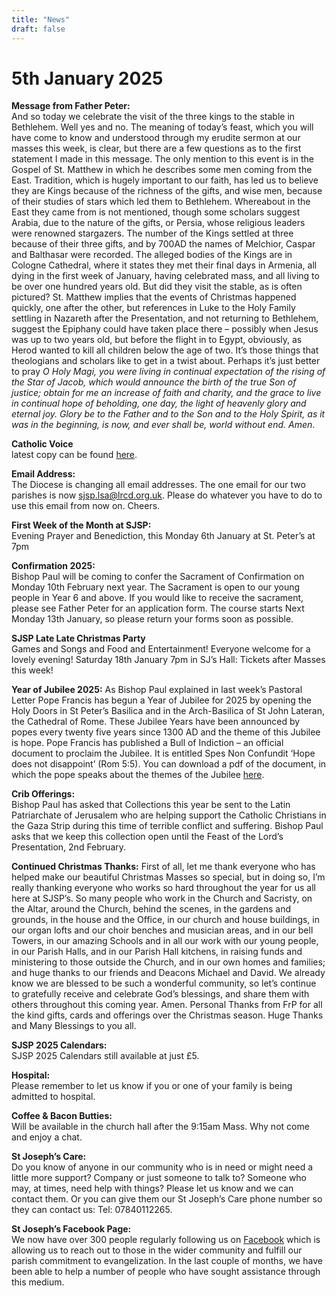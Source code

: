 ```yaml
---
title: "News"
draft: false
---
```

# 5th January 2025

**Message from Father Peter:**  
And so today we celebrate the visit of the three kings to the stable in Bethlehem. Well yes and no. The meaning of today’s feast, which you will have come to know and understood through my erudite sermon at our masses this week, is clear, but there are a few questions as to the first statement I made in this message. The only mention to this event is in the Gospel of St. Matthew in which he describes some men coming from the East. Tradition, which is hugely important to our faith, has led us to believe they are Kings because of the richness of the gifts, and wise men, because of their studies of stars which led them to Bethlehem. Whereabout in the East they came from is not mentioned, though some scholars suggest Arabia, due to the nature of the gifts, or Persia, whose religious leaders were renowned stargazers. The number of the Kings settled at three because of their three gifts, and by 700AD the names of Melchior, Caspar and Balthasar were recorded. The alleged bodies of the Kings are in Cologne Cathedral, where it states they met their final days in Armenia, all dying in the first week of January, having celebrated mass, and all living to be over one hundred years old. But did they visit the stable, as is often pictured? St. Matthew implies that the events of Christmas happened quickly, one after the other, but references in Luke to the Holy Family settling in Nazareth after the Presentation, and not returning to Bethlehem, suggest the Epiphany could have taken place there – possibly when Jesus was up to two years old, but before the flight in to Egypt, obviously, as Herod wanted to kill all children below the age of two. It’s those things that theologians and scholars like to get in a twist about. Perhaps it’s just better to pray *O Holy Magi, you were living in continual expectation of the rising of the Star of Jacob, which would announce the birth of the true Son of justice; obtain for me an increase of faith and charity, and the grace to live in continual hope of beholding, one day, the light of heavenly glory and eternal joy. Glory be to the Father and to the Son and to the Holy Spirit, as it was in the beginning, is now, and ever shall be, world without end. Amen*.  

**Catholic Voice**  
latest copy can be found [here](https://issuu.com/cathcom/docs/lancaster_dec_2024_final_proof).

**Email Address:**  
The Diocese is changing all email addresses. The one email for our two parishes is now [sjsp.lsa@lrcd.org.uk](mailto:sjsp.lsa@lrcd.org.uk). Please do whatever you have to do to use this email from now on. Cheers.  

**First Week of the Month at SJSP:**  
Evening Prayer and Benediction, this Monday 6th January at St. Peter’s at 7pm  

**Confirmation 2025:**  
Bishop Paul will be coming to confer the Sacrament of Confirmation on Monday 10th February next year. The Sacrament is open to our young people in Year 6 and above. If you would like to receive the sacrament, please see Father Peter for an application form. The course starts Next Monday 13th January, so please return your forms soon as possible.  

**SJSP Late Late Christmas Party**  
Games and Songs and Food and Entertainment! Everyone welcome for a lovely evening! Saturday 18th January 7pm in SJ’s Hall: Tickets after Masses this week!  

**Year of Jubilee 2025:**
As Bishop Paul explained in last week’s Pastoral Letter Pope Francis has begun a Year of Jubilee for 2025 by opening the Holy Doors in St Peter’s Basilica and in the Arch-Basilica of St John Lateran, the Cathedral of Rome. These Jubilee Years have been announced by popes every twenty five years since 1300 AD and the theme of this Jubilee is hope. Pope Francis has published a Bull of Indiction – an official document to proclaim the Jubilee. It is entitled Spes Non Confundit ‘Hope does not disappoint’ (Rom 5:5). You can download a pdf of the document, in which the pope speaks about the themes of the Jubilee [here](https://www.vatican.va/content/francesco/en/bulls/documents/20240509_spes-non-confundit_bolla-giubileo2025.pdf).  

**Crib Offerings:**  
Bishop Paul has asked that Collections this year be sent to the Latin Patriarchate of Jerusalem who are helping support the Catholic Christians in the Gaza Strip during this time of terrible conflict and suffering. Bishop Paul asks that we keep this collection open until the Feast of the Lord’s Presentation, 2nd February.  

**Continued Christmas Thanks:**
First of all, let me thank everyone who has helped make our beautiful Christmas Masses so special, but in doing so, I’m really thanking everyone who works so hard throughout the year for us all here at SJSP’s. So many people who work in the Church and Sacristy, on the Altar, around the Church, behind the scenes, in the gardens and grounds, in the house and the Office, in our church and house buildings, in our organ lofts and our choir benches and musician areas, and in our bell Towers, in our amazing Schools and in all our work with our young people, in our Parish Halls, and in our Parish Hall kitchens, in raising funds and ministering to those outside the Church, and in our own homes and families; and huge thanks to our friends and Deacons Michael and David. We already know we are blessed to be such a wonderful community, so let’s continue to gratefully receive and celebrate God’s blessings, and share them with others throughout this coming year. Amen. Personal Thanks from FrP for all the kind gifts, cards and offerings over the Christmas season. Huge Thanks and Many Blessings to you all.  

**SJSP 2025 Calendars:**  
SJSP 2025 Calendars still available at just £5.  

**Hospital:**  
Please remember to let us know if you or one of your family is being admitted to hospital.

**Coffee & Bacon Butties:**  
Will be available in the church hall after the 9:15am Mass. Why not come and enjoy a chat.

**St Joseph’s Care:**  
Do you know of anyone in our community who is in need or might need a little more support? Company or just someone to talk to? Someone who may, at times, need help with things? Please let us know and we can contact them. Or you can give them our St Joseph’s Care phone number so they can contact us: Tel: 07840112265.

**St Joseph’s Facebook Page:**  
We now have over 300 people regularly following us on [Facebook](https://www.facebook.com/pages/St-Josephs-Roman-Catholic-Church-Ansdell/230000653837017) which is allowing us to reach out to those in the wider community and fulfill our parish commitment to evangelization. In the last couple of months, we have been able to help a number of people who have sought assistance through this medium.